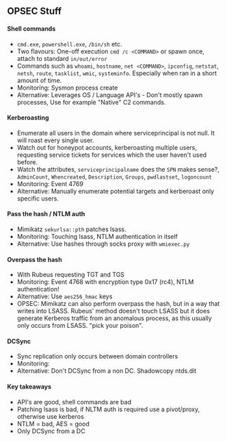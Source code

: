 ## OPSEC Stuff
#### Shell commands
- `cmd.exe`, `powershell.exe`, `/bin/sh` etc.
- Two flavours: One-off execution `cmd /c <COMMAND>` or spawn once, attach to standard `in/out/error`
- Commands such as `whoami`, `hostname`, `net <COMMAND>`, `ipconfig`, `netstat`, `netsh`, `route`, `tasklist`, `wmic`, `systeminfo`. Especially when ran in a short amount of time.
- Monitoring: Sysmon process create
- Alternative: Leverages OS / Language API's - Don't mostly spawn processes, Use for example "Native" C2 commands.

#### Kerberoasting
- Enumerate all users in the domain where serviceprincipal is not null. It will roast every single user.
- Watch out for honeypot accounts, kerberoasting multiple users, requesting service tickets for services which the user haven't used before.
- Watch the attributes, `serviceprincipalname` does the `SPN` makes sense?, `AdminCount`, `Whencreated`, `Description`, `Groups`, `pwdlastset`, `logoncount`
- Monitoring: Event 4769
- Alternative: Manually enumerate potential targets and kerberoast only specific users.

#### Pass the hash / NTLM auth
- Mimikatz `sekurlsa::pth` patches lsass.
- Monitoring: Touching lsass, NTLM authentication in itself
- Alternative: Use hashes through socks proxy with `wmiexec.py`

#### Overpass the hash
- With Rubeus requesting TGT and TGS
- Monitoring: Event 4768 with encryption type 0x17 (rc4), NTLM authentication!
- Alternative: Use `aes256_hmac` keys
- OPSEC: Mimikatz can also perform overpass the hash, but in a way that writes into LSASS.  Rubeus' method doesn't touch LSASS but it does generate Kerberos traffic from an anomalous process, as this usually only occurs from LSASS. "pick your poison".

#### DCSync
- Sync replication only occurs between domain controllers
- Monitoring: 
- Alternative: Don't DCSync from a non DC. Shadowcopy ntds.dit

#### Key takeaways
- API's are good, shell commands are bad
- Patching lsass is bad, if NLTM auth is required use a pivot/proxy, otherwise use kerberos
- NTLM = bad, AES = good
- Only DCSync from a DC